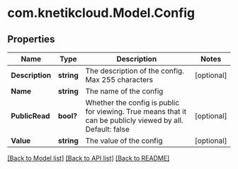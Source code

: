# com.knetikcloud.Model.Config
## Properties

Name | Type | Description | Notes
------------ | ------------- | ------------- | -------------
**Description** | **string** | The description of the config.  Max 255 characters | [optional] 
**Name** | **string** | The name of the config | 
**PublicRead** | **bool?** | Whether the config is public for viewing. True means that it can be publicly viewed by all. Default: false | [optional] 
**Value** | **string** | The value of the config | [optional] 

[[Back to Model list]](../README.md#documentation-for-models) [[Back to API list]](../README.md#documentation-for-api-endpoints) [[Back to README]](../README.md)

